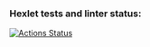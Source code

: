 ### Hexlet tests and linter status:
[![Actions Status](https://github.com/persika131114/layout-designer-project-58/workflows/hexlet-check/badge.svg)](https://github.com/persika131114/layout-designer-project-58/actions)